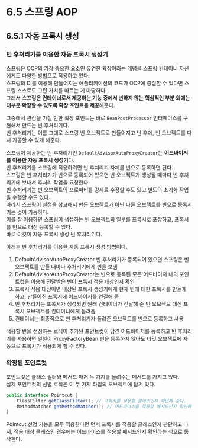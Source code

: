 # 6.5 스프링 AOP

## 6.5.1 자동 프록시 생성

### 빈 후처리기를 이용한 자동 프록시 생성기

스프링은 OCP의 가장 중요한 요소인 유연한 확장이라는 개념을 스프링 컨테이너 자신에게도 다양한 방법으로 적용하고 있다.  
스프링의 DI를 이용해 만들어지는 애플리케이션의 코드가 OCP에 충실할 수 있다면 스프링 스스로도 그런 가치를 따르는 게 마땅하다.  
그래서 **스프링은 컨테이너로서 제공하는 기능 중에서 변하지 않는 핵심적인 부분 외에는 대부분 확장할 수 있도록 확장 포인트를 제공**해준다.

그중에서 관심을 가질 만한 확장 포인트는 바로 `BeanPostProcessor` 인터페이스를 구현해서 만드는 빈 후처리기다.  
빈 후처리기는 이름 그대로 스프링 빈 오브젝트로 만들어지고 난 후에, 빈 오브젝트를 다시 가공할 수 있게 해준다.

스프링이 제공하는 빈 후처리기인 `DefaultAdvisorAutoProxyCreator`는 **어드바이저를 이용한 자동 프록시 생성기**다.  
빈 후처리기를 스프링에 적용하려면 빈 후처리기 자체를 빈으로 등록하면 된다.  
스프링은 빈 후처리기가 빈으로 등록되어 있으면 빈 오브젝트가 생성될 때마다 빈 후처리기에 보내서 후처리 작업을 요청한다.  
빈 후처리기는 빈 오브젝트의 프로퍼티를 강제로 수정할 수도 있고 별도의 초기화 작업을 수행할 수도 있다.  
따라서 스프링이 설정을 참고해서 만든 오브젝트가 아닌 다른 오브젝트를 빈으로 등록시키는 것이 가능하다.  
이를 잘 이용하면 스프링이 생성하는 빈 오브젝트의 일부를 프록시로 포장하고, 프록시를 빈으로 대신 등록할 수 있다.  
바로 이것이 자동 프록시 생성 빈 후처리기다.

아래는 빈 후처리기를 이용한 자동 프록시 생성 방법이다.

1. DefaultAdvisorAutoProxyCreator 빈 후처리기가 등록되어 있으면 스프링은 빈 오브젝트를 만들 때마다 후처리기에게 빈을 보냄
2. DefaultAdvisorAutoProxyCreator는 빈으로 등록된 모든 어드바이저 내의 포인트컷을 이용해 전달받은 빈이 프록시 적용 대상인지 확인
3. 프록시 적용 대상이면 내장된 프록시 생성기에게 현재 빈에 대한 프록시를 만들게 하고, 만들어진 프록시에 어드바이저를 연결해 줌
4. 빈 후처리기는 프록시가 생성되면 원래 컨테이너가 전달해 준 빈 오브젝트 대신 프록시 오브젝트를 컨테이너에게 돌려줌
5. 컨테이너는 최종적으로 빈 후처리기가 돌려준 오브젝트를 빈으로 등록하고 사용

적용할 빈을 선정하는 로직이 추가된 포인트컷이 담긴 어드바이저를 등록하고 빈 후처리기를 사용하면 일일이 ProxyFactoryBean 빈을 등록하지 않아도 타깃 오브젝트에 자동으로 프록시가 적용되게 할 수 있다.

### 확장된 포인트컷

포인트컷은 클래스 필터와 메서드 매처 두 가지를 돌려주는 메서드를 가지고 있다.  
실제 포인트컷의 선별 로직은 이 두 가지 타입의 오브젝트에 담겨 있다.

```java
public interface Pointcut {
    ClassFilter getClassFilter(); // 프록시를 적용할 클래스인지 확인해 준다.
    MethodMatcher getMethodMatcher(); // 어드바이스를 적용할 메서드인지 확인해 준다.
}
```

Pointcut 선정 기능을 모두 적용한다면 먼저 프록시를 적용할 클래스인지 판단하고 나서, 적용 대상 클래스인 경우에는 어드바이스를 적용할 메서드인지 확인하는 식으로 동작한다.
